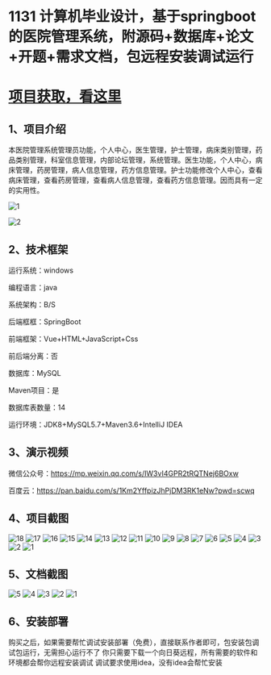 # 1131 计算机毕业设计，基于springboot的医院管理系统，附源码+数据库+论文+开题+需求文档，包远程安装调试运行

# [项目获取，看这里](https://mbd.pub/o/bread/mbd-aJeWk5dw "项目获取，看这里")

## 1、项目介绍

本医院管理系统管理员功能，个人中心，医生管理，护士管理，病床类别管理，药品类别管理，科室信息管理，内部论坛管理，系统管理。医生功能，个人中心，病床管理，药房管理，病人信息管理，药方信息管理。护士功能修改个人中心，查看病床管理，查看药房管理，查看病人信息管理，查看药方信息管理。因而具有一定的实用性。

![1](https://javabscode.github.io/picx-images-hosting/1131-计算机毕业设计-基于springboot的医院管理系统-附源码+数据库+论文+开题+需求文档-包远程安装调试运行-其他截图/1.webp)

![2](https://javabscode.github.io/picx-images-hosting/1131-计算机毕业设计-基于springboot的医院管理系统-附源码+数据库+论文+开题+需求文档-包远程安装调试运行-其他截图/2.webp)



## 2、技术框架

运行系统：windows

编程语言：java

系统架构：B/S

后端框框：SpringBoot

前端框架：Vue+HTML+JavaScript+Css

前后端分离：否

数据库：MySQL

Maven项目：是

数据库表数量：14

运行环境：JDK8+MySQL5.7+Maven3.6+IntelliJ IDEA

## 3、演示视频

微信公众号：https://mp.weixin.qq.com/s/IW3vI4GPR2tRQTNej6BOxw

百度云：https://pan.baidu.com/s/1Km2YffpizJhPjDM3RK1eNw?pwd=scwq 

## 4、项目截图  
![18](https://javabscode.github.io/picx-images-hosting/1131-计算机毕业设计-基于springboot的医院管理系统-附源码+数据库+论文+开题+需求文档-包远程安装调试运行-运行截图/18.webp)
![17](https://javabscode.github.io/picx-images-hosting/1131-计算机毕业设计-基于springboot的医院管理系统-附源码+数据库+论文+开题+需求文档-包远程安装调试运行-运行截图/17.webp)
![16](https://javabscode.github.io/picx-images-hosting/1131-计算机毕业设计-基于springboot的医院管理系统-附源码+数据库+论文+开题+需求文档-包远程安装调试运行-运行截图/16.webp)
![15](https://javabscode.github.io/picx-images-hosting/1131-计算机毕业设计-基于springboot的医院管理系统-附源码+数据库+论文+开题+需求文档-包远程安装调试运行-运行截图/15.webp)
![14](https://javabscode.github.io/picx-images-hosting/1131-计算机毕业设计-基于springboot的医院管理系统-附源码+数据库+论文+开题+需求文档-包远程安装调试运行-运行截图/14.webp)
![13](https://javabscode.github.io/picx-images-hosting/1131-计算机毕业设计-基于springboot的医院管理系统-附源码+数据库+论文+开题+需求文档-包远程安装调试运行-运行截图/13.webp)
![12](https://javabscode.github.io/picx-images-hosting/1131-计算机毕业设计-基于springboot的医院管理系统-附源码+数据库+论文+开题+需求文档-包远程安装调试运行-运行截图/12.webp)
![11](https://javabscode.github.io/picx-images-hosting/1131-计算机毕业设计-基于springboot的医院管理系统-附源码+数据库+论文+开题+需求文档-包远程安装调试运行-运行截图/11.webp)
![10](https://javabscode.github.io/picx-images-hosting/1131-计算机毕业设计-基于springboot的医院管理系统-附源码+数据库+论文+开题+需求文档-包远程安装调试运行-运行截图/10.webp)
![9](https://javabscode.github.io/picx-images-hosting/1131-计算机毕业设计-基于springboot的医院管理系统-附源码+数据库+论文+开题+需求文档-包远程安装调试运行-运行截图/9.webp)
![8](https://javabscode.github.io/picx-images-hosting/1131-计算机毕业设计-基于springboot的医院管理系统-附源码+数据库+论文+开题+需求文档-包远程安装调试运行-运行截图/8.webp)
![7](https://javabscode.github.io/picx-images-hosting/1131-计算机毕业设计-基于springboot的医院管理系统-附源码+数据库+论文+开题+需求文档-包远程安装调试运行-运行截图/7.webp)
![6](https://javabscode.github.io/picx-images-hosting/1131-计算机毕业设计-基于springboot的医院管理系统-附源码+数据库+论文+开题+需求文档-包远程安装调试运行-运行截图/6.webp)
![5](https://javabscode.github.io/picx-images-hosting/1131-计算机毕业设计-基于springboot的医院管理系统-附源码+数据库+论文+开题+需求文档-包远程安装调试运行-运行截图/5.webp)
![4](https://javabscode.github.io/picx-images-hosting/1131-计算机毕业设计-基于springboot的医院管理系统-附源码+数据库+论文+开题+需求文档-包远程安装调试运行-运行截图/4.webp)
![3](https://javabscode.github.io/picx-images-hosting/1131-计算机毕业设计-基于springboot的医院管理系统-附源码+数据库+论文+开题+需求文档-包远程安装调试运行-运行截图/3.webp)
![2](https://javabscode.github.io/picx-images-hosting/1131-计算机毕业设计-基于springboot的医院管理系统-附源码+数据库+论文+开题+需求文档-包远程安装调试运行-运行截图/2.webp)
![1](https://javabscode.github.io/picx-images-hosting/1131-计算机毕业设计-基于springboot的医院管理系统-附源码+数据库+论文+开题+需求文档-包远程安装调试运行-运行截图/1.webp)


















## 5、文档截图
![5](https://javabscode.github.io/picx-images-hosting/1131-计算机毕业设计-基于springboot的医院管理系统-附源码+数据库+论文+开题+需求文档-包远程安装调试运行-文档截图/5.webp)
![4](https://javabscode.github.io/picx-images-hosting/1131-计算机毕业设计-基于springboot的医院管理系统-附源码+数据库+论文+开题+需求文档-包远程安装调试运行-文档截图/4.webp)
![3](https://javabscode.github.io/picx-images-hosting/1131-计算机毕业设计-基于springboot的医院管理系统-附源码+数据库+论文+开题+需求文档-包远程安装调试运行-文档截图/3.webp)
![2](https://javabscode.github.io/picx-images-hosting/1131-计算机毕业设计-基于springboot的医院管理系统-附源码+数据库+论文+开题+需求文档-包远程安装调试运行-文档截图/2.webp)
![1](https://javabscode.github.io/picx-images-hosting/1131-计算机毕业设计-基于springboot的医院管理系统-附源码+数据库+论文+开题+需求文档-包远程安装调试运行-文档截图/1.webp)





## 6、安装部署

购买之后，如果需要帮忙调试安装部署（免费），直接联系作者即可，包安装包调试包运行，无需担心运行不了
你只需要下载一个向日葵远程，所有需要的软件和环境都会帮你远程安装调试
调试要求使用idea，没有idea会帮忙安装

